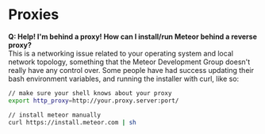 Proxies
============================

**Q:  Help!  I'm behind a proxy!  How can I install/run Meteor behind a reverse proxy?**  
This is a networking issue related to your operating system and local network topology, something that the Meteor Development Group doesn't really have any control over.  Some people have had success updating their bash environment variables, and running the installer with curl, like so:
````sh
// make sure your shell knows about your proxy
export http_proxy=http://your.proxy.server:port/

// install meteor manually
curl https://install.meteor.com | sh
````
